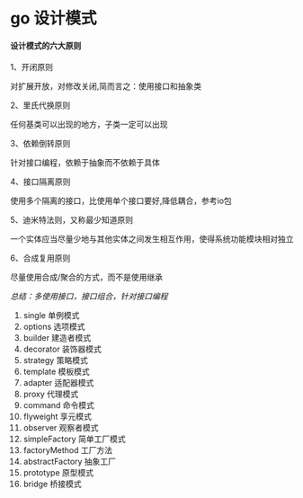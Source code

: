 # go 设计模式

####  设计模式的六大原则
1、开闭原则
 
对扩展开放，对修改关闭,简而言之：使用接口和抽象类
 
2、里氏代换原则

任何基类可以出现的地方，子类一定可以出现

3、依赖倒转原则

针对接口编程，依赖于抽象而不依赖于具体

4、接口隔离原则

使用多个隔离的接口，比使用单个接口要好,降低耦合，参考io包

5、迪米特法则，又称最少知道原则

一个实体应当尽量少地与其他实体之间发生相互作用，使得系统功能模块相对独立

6、合成复用原则

尽量使用合成/聚合的方式，而不是使用继承

*总结：多使用接口，接口组合，针对接口编程*

1. single 单例模式
2. options 选项模式
3. builder 建造者模式
4. decorator 装饰器模式
5. strategy 策略模式
6. template 模板模式
7. adapter 适配器模式
8. proxy 代理模式
9. command 命令模式
10. flyweight 享元模式
11. observer 观察者模式
12. simpleFactory 简单工厂模式
13. factoryMethod 工厂方法
14. abstractFactory 抽象工厂
15. prototype 原型模式
16. bridge 桥接模式

